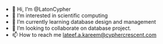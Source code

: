 - 👋 Hi, I’m @LatonCypher
- 👀 I’m interested in scientific computing
- 🌱 I’m currently learning database design and management
- 💞️ I’m looking to collaborate on database project.
- 📫 How to reach me lateef.a.kareem@cyphercrescent.com

<!---
LatonCypher/LatonCypher is a numerical algorithmist ✨ special ✨ repository because its `README.md` (this file) appears on your GitHub profile.
You can click the Preview link to take a look at your changes.
--->
